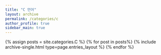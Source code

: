 ```yaml
---
title: "C 언어"  
layout: archive   
permalink: /categories/c   
author_profile: true   
sidebar_main: true  
---
```


{% assign posts = site.categories.C %}
{% for post in posts%} {% include archive-single.html type=page.entries_layout %} {% endfor %}